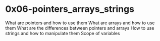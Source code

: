 # 0x06-pointers_arrays_strings
What are pointers and how to use them
What are arrays and how to use them
What are the differences between pointers and arrays
How to use strings and how to manipulate them
Scope of variables